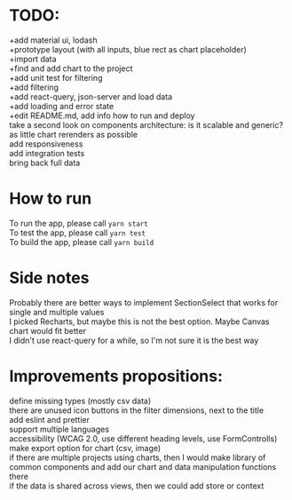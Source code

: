 # TODO:  
+add material ui, lodash  
+prototype layout (with all inputs, blue rect as chart placeholder)  
+import data  
+find and add chart to the project  
+add unit test for filtering  
+add filtering  
+add react-query, json-server and load data  
+add loading and error state  
+edit README.md, add info how to run and deploy  
take a second look on components architecture: is it scalable and generic?  
as little chart rerenders as possible  
add responsiveness  
add integration tests  
bring back full data  

# How to run
To run the app, please call `yarn start`  
To test the app, please call `yarn test`  
To build the app, please call `yarn build`  

# Side notes
Probably there are better ways to implement SectionSelect that works for single and multiple values  
I picked Recharts, but maybe this is not the best option. Maybe Canvas chart would fit better  
I didn't use react-query for a while, so I'm not sure it is the best way  

# Improvements propositions:
define missing types (mostly csv data)  
there are unused icon buttons in the filter dimensions, next to the title  
add eslint and prettier  
support multiple languages  
accessibility (WCAG 2.0, use different heading levels, use FormControlls)  
make export option for chart (csv, image)  
if there are multiple projects using charts, then I would make library of common components and add our chart and data manipulation functions there  
if the data is shared across views, then we could add store or context  